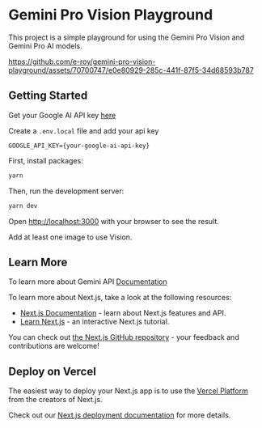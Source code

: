# Gemini Pro Vision Playground


This project is a simple playground for using the Gemini Pro Vision and Gemini Pro AI models.



https://github.com/e-roy/gemini-pro-vision-playground/assets/70700747/e0e80929-285c-441f-87f5-34d68593b787




## Getting Started

Get your Google AI API key [here](https://ai.google.dev/tutorials/setup)

Create a `.env.local` file and add your api key

```
GOOGLE_API_KEY={your-google-ai-api-key}
```

First, install packages:

```bash
yarn
```

Then, run the development server:

```bash
yarn dev
```

Open [http://localhost:3000](http://localhost:3000) with your browser to see the result.

Add at least one image to use Vision.

## Learn More

To learn more about Gemini API
[Documentation](https://ai.google.dev/docs/gemini_api_overview)

To learn more about Next.js, take a look at the following resources:

- [Next.js Documentation](https://nextjs.org/docs) - learn about Next.js features and API.
- [Learn Next.js](https://nextjs.org/learn) - an interactive Next.js tutorial.

You can check out [the Next.js GitHub repository](https://github.com/vercel/next.js/) - your feedback and contributions are welcome!

## Deploy on Vercel

The easiest way to deploy your Next.js app is to use the [Vercel Platform](https://vercel.com/new?utm_medium=default-template&filter=next.js&utm_source=create-next-app&utm_campaign=create-next-app-readme) from the creators of Next.js.

Check out our [Next.js deployment documentation](https://nextjs.org/docs/deployment) for more details.
